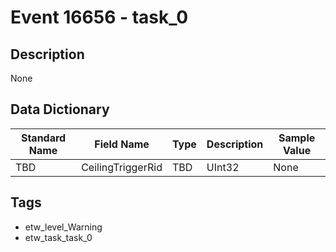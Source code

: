 # Event 16656 - task_0

## Description
None

## Data Dictionary
|Standard Name|Field Name|Type|Description|Sample Value|
|---|---|---|---|---|
|TBD|CeilingTriggerRid|TBD|UInt32|None|None|

## Tags
* etw_level_Warning
* etw_task_task_0